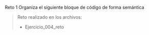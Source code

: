Reto 1 Organiza el siguiente bloque de código de forma semántica

> Reto realizado en los archivos:
> * Ejercicio_004_reto